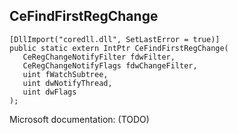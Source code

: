 ## CeFindFirstRegChange

```
[DllImport("coredll.dll", SetLastError = true)]
public static extern IntPtr CeFindFirstRegChange(
   CeRegChangeNotifyFilter fdwFilter,
   CeRegChangeNotifyFlags fdwChangeFilter,
   uint fWatchSubtree,
   uint dwNotifyThread,
   uint dwFlags
);
```

Microsoft documentation: (TODO)
